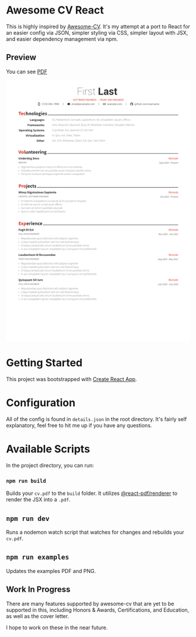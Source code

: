 # Awesome CV React

This is highly inspired by [Awesome-CV](https://github.com/posquit0/Awesome-CV). It's my attempt at a port to React for an easier config via JSON, simpler styling via CSS, simpler layout with JSX, and easier dependency management via npm.

## Preview

You can see [PDF](https://raw.githubusercontent.com/sygint/awesome-cv-react/master/examples/resume.pdf)

[![Résumé](https://raw.githubusercontent.com/sygint/awesome-cv-react/master/examples/resume_page_1.png)](https://raw.githubusercontent.com/sygint/awesome-cv-react/master/examples/resume.pdf)

# Getting Started

This project was bootstrapped with [Create React App](https://github.com/facebook/create-react-app).


# Configuration

All of the config is found in `details.json` in the root directory. It's fairly self explanatory, feel free to hit me up if you have any questions.

# Available Scripts

In the project directory, you can run:

### `npm run build`

Builds your `cv.pdf` to the `build` folder. It utilizes [@react-pdf/renderer](https://github.com/diegomura/react-pdf) to render the JSX into a `.pdf`.

## `npm run dev`

Runs a nodemon watch script that watches for changes and rebuilds your `cv.pdf`.

## `npm run examples`

Updates the examples PDF and PNG.

## Work In Progress

There are many features supported by awesome-cv that are yet to be supported in this, including Honors & Awards, Certifications, and Education, as well as the cover letter.

I hope to work on these in the near future.
